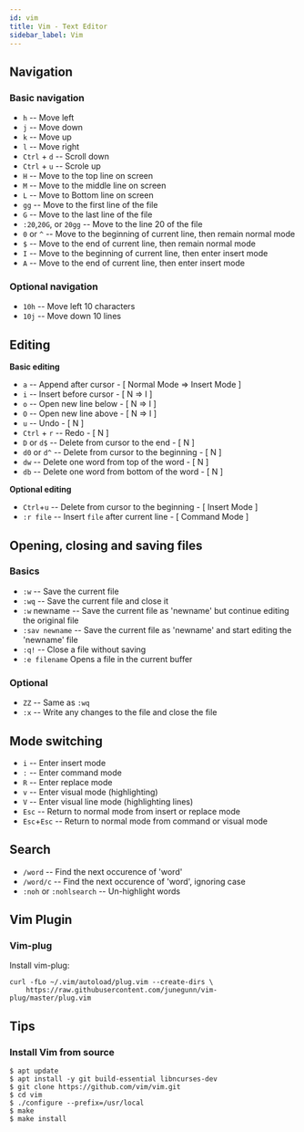 ```yaml
---
id: vim
title: Vim - Text Editor
sidebar_label: Vim
---
```


## Navigation

### Basic navigation

- `h` -- Move left
- `j` -- Move down
- `k` -- Move up
- `l` -- Move right
- `Ctrl` + `d` -- Scroll down
- `Ctrl` + `u` -- Scrole up
- `H` -- Move to the top line on screen
- `M` -- Move to the middle line on screen
- `L` -- Move to Bottom line on screen
- `gg` -- Move to the first line of the file
- `G` -- Move to the last line of the file
- `:20`,`20G`, or `20gg` -- Move to the line 20 of the file
- `0` or `^` -- Move to the beginning of current line, then remain normal mode 
- `$` -- Move to the end of current line, then remain normal mode
- `I` -- Move to the beginning of current line, then enter insert mode
- `A` -- Move to the end of current line, then enter insert mode

### Optional navigation

- `10h` -- Move left 10 characters
- `10j` -- Move down 10 lines

## Editing

**Basic editing**

- `a` -- Append after cursor - [ Normal Mode => Insert Mode ]
- `i` -- Insert before cursor - [ N => I ]
- `o` -- Open new line below - [ N => I ]
- `O` -- Open new line above - [ N => I ]
- `u` -- Undo - [ N ]
- `Ctrl` + `r` -- Redo - [ N ]
- `D` or `d$` -- Delete from cursor to the end - [ N ]
- `d0` or `d^` -- Delete from cursor to the beginning - [ N ]
- `dw` -- Delete one word from top of the word - [ N ]
- `db` -- Delete one word from bottom of the word - [ N ]

**Optional editing**

- `Ctrl`+`u` -- Delete from cursor to the beginning - [ Insert Mode ]
- `:r file` -- Insert `file` after current line - [ Command Mode ]

## Opening, closing and saving files

### Basics

- `:w` -- Save the current file
- `:wq` -- Save the current file and close it
- `:w` newname -- Save the current file as 'newname' but continue editing the original file
- `:sav newname` -- Save the current file as 'newname' and start editing the 'newname' file
- `:q!` -- Close a file without saving
- `:e filename` Opens a file in the current buffer

### Optional

- `ZZ` -- Same as `:wq`
- `:x` -- Write any changes to the file and close the file

## Mode switching

- `i` -- Enter insert mode
- `:` -- Enter command mode
- `R` -- Enter replace mode
- `v` -- Enter visual mode (highlighting)
- `V` -- Enter visual line mode (highlighting lines)
- `Esc` -- Return to normal mode from insert or replace mode
- `Esc`+`Esc` -- Return to normal mode from command or visual mode

## Search

- `/word` -- Find the next occurence of 'word'
- `/word/c` -- Find the next occurence of 'word', ignoring case
- `:noh` or `:nohlsearch` -- Un-highlight words

## Vim Plugin

### Vim-plug

Install vim-plug:

```
curl -fLo ~/.vim/autoload/plug.vim --create-dirs \
    https://raw.githubusercontent.com/junegunn/vim-plug/master/plug.vim
```

## Tips

### Install Vim from source

```
$ apt update
$ apt install -y git build-essential libncurses-dev
$ git clone https://github.com/vim/vim.git
$ cd vim
$ ./configure --prefix=/usr/local
$ make
$ make install
```
